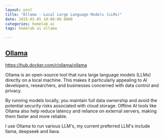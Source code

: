 ```yaml
---
layout: post
title: "Ollama - Local Large Language Models (LLMs)"
date: 2025-02-05 10:00:00 0000
categories: homelab ai
tags: homelab ai ollama

---
```


## [Ollama](https://ollama.com/)
https://hub.docker.com/r/ollama/ollama

Ollama is an open-source tool that runs large language models (LLMs) directly on a local machine. This makes it particularly appealing to AI developers, researchers, and businesses concerned with data control and privacy.

By running models locally, you maintain full data ownership and avoid the potential security risks associated with cloud storage. Offline AI tools like Ollama also help reduce latency and reliance on external servers, making them faster and more reliable.

I use Ollama to run various LLM's, my current preferred LLM's include llama, deepseek and llava.